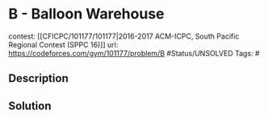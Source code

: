 # B - Balloon Warehouse

contest: [[CFICPC/101177/101177|2016-2017 ACM-ICPC, South Pacific Regional Contest (SPPC 16)]]
url: https://codeforces.com/gym/101177/problem/B
#Status/UNSOLVED
Tags: #

## Description

## Solution

